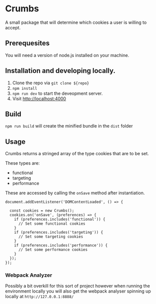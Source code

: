 # Crumbs

A small package that will determine which cookies a user is willing to accept.

## Prerequesites

You will need a version of node.js installed on your machine.

## Installation and developing locally.

1. Clone the repo via `git clone ${repo}`
2. `npm install`
3. `npm run dev` to start the deveopment server.
4. Visit [http://localhost:4000](http://localhost:4000)

## Build

`npm run build` will create the minified bundle in the `dist` folder

## Usage

Crumbs returns a stringed array of the type cookies that are to be set.

These types are:

- functional
- targeting
- performance

These are accessed by calling the `onSave` method after instantiation.

```
document.addEventListener('DOMContentLoaded', () => {

  const cookies = new Crumbs();
  cookies.on('onSave', (preferences) => {
    if (preferences.includes('functional')) {
      // Set some functional cookies
    }
    if (preferences.includes('targeting')) {
      // Set some targeting cookies
    }
    if (preferences.includes('performance')) {
      // Set some performance cookies
    }
  });
});
```

### Webpack Analyzer

Possibly a bit overkill for this sort of project however when running the environment locally
you will also get the webpack analyser spinning up locally at `http://127.0.0.1:8888/`
